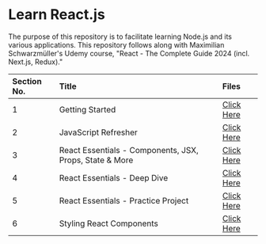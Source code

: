 # Learn React.js

The purpose of this repository is to facilitate learning Node.js and its various applications. This repository follows along with Maximilian Schwarzmüller's Udemy course, "React - The Complete Guide 2024 (incl. Next.js, Redux)."

| Section No. | Title                                                   | Files                                         |
| :---------- | :------------------------------------------------------ | :-------------------------------------------- |
| 1           | Getting Started                                         | [Click Here](./1-getting-started/)            |
| 2           | JavaScript Refresher                                    | [Click Here](./2-javascript-refresher/)       |
| 3           | React Essentials - Components, JSX, Props, State & More | [Click Here](./3-react-essentials/)           |
| 4           | React Essentials - Deep Dive                            | [Click Here](./4-react-essentials-deep-dive/) |
| 5           | React Essentials - Practice Project                     | [Click Here](./5-practice-project/)           |
| 6           | Styling React Components                                | [Click Here](./6-styling-react-components/)   |
